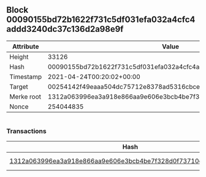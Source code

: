 ## Block 00090155bd72b1622f731c5df031efa032a4cfc4addd3240dc37c136d2a98e9f

Attribute | Value
--- | ---
Height | 33126
Hash | 00090155bd72b1622f731c5df031efa032a4cfc4addd3240dc37c136d2a98e9f
Timestamp | 2021-04-24T00:20:02+00:00
Target | 00254142f49eaaa504dc75712e8378ad5316cbcead634704b3734b6271167cc4
Merke root | 1312a063996ea3a918e866aa9e606e3bcb4be7f328d0f73710e1161f89a052ca
Nonce | 254044835

```

```

### Transactions

Hash | Amount
--- | ---
[1312a063996ea3a918e866aa9e606e3bcb4be7f328d0f73710e1161f89a052ca](1312a063996ea3a918e866aa9e606e3bcb4be7f328d0f73710e1161f89a052ca.md) | 10.00000000 SKEPTI 
